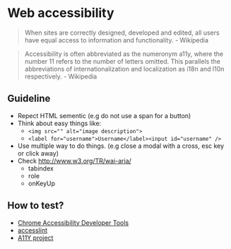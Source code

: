 # Web accessibility
> When sites are correctly designed, developed and edited, all users have equal access to information and functionality. - Wikipedia

> Accessibility is often abbreviated as the numeronym a11y, where the number 11 refers to the number of letters omitted. This parallels the abbreviations of internationalization and localization as i18n and l10n respectively. - Wikipedia

## Guideline

- Repect HTML sementic (e.g do not use a span for a button)
- Think about easy things like:
    - `<img src="" alt="image description">`
    - `<label for="username">Username</label><input id="username" />`
- Use multiple way to do things. (e.g close a modal with a cross, esc key or click away)
- Check http://www.w3.org/TR/wai-aria/
    - tabindex
    - role
    - onKeyUp

## How to test?
- [Chrome Accessibility Developer Tools](https://chrome.google.com/webstore/detail/accessibility-developer-t/fpkknkljclfencbdbgkenhalefipecmb?hl=en)
- [accesslint](http://accesslint.com/)
- [A11Y project](http://a11yproject.com/)
